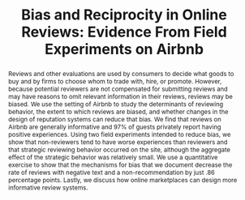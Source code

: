 ---
layout:
title: "Bias and Reciprocity in Online Reviews: Evidence From Field Experiments on Airbnb"
category: research
abstract: Reviews and other evaluations are used by consumers to decide what goods to buy and by firms to choose whom to trade with, hire, or promote. However, because potential reviewers are not compensated for submitting reviews and may have reasons to omit relevant information in their reviews, reviews may be biased. We use the setting of Airbnb to study the determinants of reviewing behavior, the extent to which reviews are biased, and whether changes in the design of reputation systems can reduce that bias. We find that reviews on Airbnb are generally informative and 97% of guests privately report having positive experiences. Using two field experiments intended to reduce bias, we show that non-reviewers tend to have worse experiences than reviewers and that strategic reviewing behavior occurred on the site, although the aggregate effect of the strategic behavior was relatively small. We use a quantitative exercise to show that the mechanisms for bias that we document decrease the rate of reviews with negative text and a non-recommendation by just .86 percentage points. Lastly, we discuss how online marketplaces can design more informative review systems.
journal: Proceedings of the Sixteenth ACM Conference on Economics and Computation (EC '15)<br> This paper is superseded by 'Reciprocity and Unveiling in Two-sided Reputation Systems' and 'Do Incentives to Review Help the Market?'
link: "https://dl.acm.org/doi/10.1145/2764468.2764528"
js: "toggleMe('reviewsec'); return false;"
js_abbrev: 'reviewsec'
published: 2
peer: 1
order: 12
coauthors: (with Elena Grewal and <a href = 'https://www.daveholtz.net/'> David Holtz </a>)
---